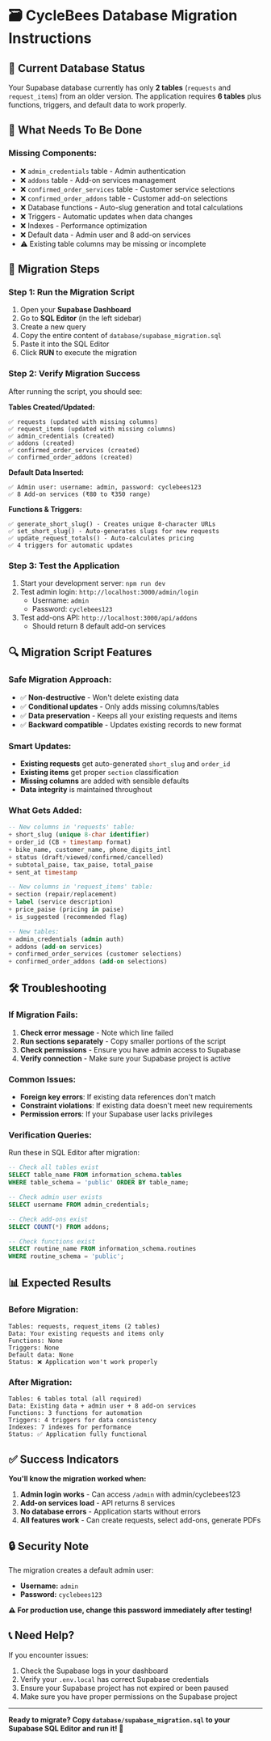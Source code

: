 # 🗃️ CycleBees Database Migration Instructions

## 🚨 Current Database Status
Your Supabase database currently has only **2 tables** (`requests` and `request_items`) from an older version. The application requires **6 tables** plus functions, triggers, and default data to work properly.

## 🎯 What Needs To Be Done

### **Missing Components:**
- ❌ `admin_credentials` table - Admin authentication
- ❌ `addons` table - Add-on services management
- ❌ `confirmed_order_services` table - Customer service selections
- ❌ `confirmed_order_addons` table - Customer add-on selections
- ❌ Database functions - Auto-slug generation and total calculations
- ❌ Triggers - Automatic updates when data changes
- ❌ Indexes - Performance optimization
- ❌ Default data - Admin user and 8 add-on services
- ⚠️ Existing table columns may be missing or incomplete

## 🚀 Migration Steps

### **Step 1: Run the Migration Script**
1. Open your **Supabase Dashboard**
2. Go to **SQL Editor** (in the left sidebar)
3. Create a new query
4. Copy the entire content of `database/supabase_migration.sql`
5. Paste it into the SQL Editor
6. Click **RUN** to execute the migration

### **Step 2: Verify Migration Success**
After running the script, you should see:

**Tables Created/Updated:**
```
✅ requests (updated with missing columns)
✅ request_items (updated with missing columns)
✅ admin_credentials (created)
✅ addons (created)
✅ confirmed_order_services (created)
✅ confirmed_order_addons (created)
```

**Default Data Inserted:**
```
✅ Admin user: username: admin, password: cyclebees123
✅ 8 Add-on services (₹80 to ₹350 range)
```

**Functions & Triggers:**
```
✅ generate_short_slug() - Creates unique 8-character URLs
✅ set_short_slug() - Auto-generates slugs for new requests
✅ update_request_totals() - Auto-calculates pricing
✅ 4 triggers for automatic updates
```

### **Step 3: Test the Application**
1. Start your development server: `npm run dev`
2. Test admin login: `http://localhost:3000/admin/login`
   - Username: `admin`
   - Password: `cyclebees123`
3. Test add-ons API: `http://localhost:3000/api/addons`
   - Should return 8 default add-on services

## 🔍 Migration Script Features

### **Safe Migration Approach:**
- ✅ **Non-destructive** - Won't delete existing data
- ✅ **Conditional updates** - Only adds missing columns/tables
- ✅ **Data preservation** - Keeps all your existing requests and items
- ✅ **Backward compatible** - Updates existing records to new format

### **Smart Updates:**
- **Existing requests** get auto-generated `short_slug` and `order_id`
- **Existing items** get proper `section` classification
- **Missing columns** are added with sensible defaults
- **Data integrity** is maintained throughout

### **What Gets Added:**
```sql
-- New columns in 'requests' table:
+ short_slug (unique 8-char identifier)
+ order_id (CB + timestamp format)
+ bike_name, customer_name, phone_digits_intl
+ status (draft/viewed/confirmed/cancelled)
+ subtotal_paise, tax_paise, total_paise
+ sent_at timestamp

-- New columns in 'request_items' table:
+ section (repair/replacement)
+ label (service description)
+ price_paise (pricing in paise)
+ is_suggested (recommended flag)

-- New tables:
+ admin_credentials (admin auth)
+ addons (add-on services)
+ confirmed_order_services (customer selections)
+ confirmed_order_addons (add-on selections)
```

## 🛠️ Troubleshooting

### **If Migration Fails:**
1. **Check error message** - Note which line failed
2. **Run sections separately** - Copy smaller portions of the script
3. **Check permissions** - Ensure you have admin access to Supabase
4. **Verify connection** - Make sure your Supabase project is active

### **Common Issues:**
- **Foreign key errors**: If existing data references don't match
- **Constraint violations**: If existing data doesn't meet new requirements
- **Permission errors**: If your Supabase user lacks privileges

### **Verification Queries:**
Run these in SQL Editor after migration:
```sql
-- Check all tables exist
SELECT table_name FROM information_schema.tables 
WHERE table_schema = 'public' ORDER BY table_name;

-- Check admin user exists
SELECT username FROM admin_credentials;

-- Check add-ons exist  
SELECT COUNT(*) FROM addons;

-- Check functions exist
SELECT routine_name FROM information_schema.routines 
WHERE routine_schema = 'public';
```

## 📊 Expected Results

### **Before Migration:**
```
Tables: requests, request_items (2 tables)
Data: Your existing requests and items only
Functions: None
Triggers: None
Default data: None
Status: ❌ Application won't work properly
```

### **After Migration:**
```
Tables: 6 tables total (all required)
Data: Existing data + admin user + 8 add-on services
Functions: 3 functions for automation
Triggers: 4 triggers for data consistency
Indexes: 7 indexes for performance
Status: ✅ Application fully functional
```

## ✅ Success Indicators

**You'll know the migration worked when:**
1. **Admin login works** - Can access `/admin` with admin/cyclebees123
2. **Add-on services load** - API returns 8 services
3. **No database errors** - Application starts without errors
4. **All features work** - Can create requests, select add-ons, generate PDFs

## 🔒 Security Note

The migration creates a default admin user:
- **Username:** `admin`  
- **Password:** `cyclebees123`

**⚠️ For production use, change this password immediately after testing!**

## 📞 Need Help?

If you encounter issues:
1. Check the Supabase logs in your dashboard
2. Verify your `.env.local` has correct Supabase credentials
3. Ensure your Supabase project has not expired or been paused
4. Make sure you have proper permissions on the Supabase project

---

**Ready to migrate? Copy `database/supabase_migration.sql` to your Supabase SQL Editor and run it! 🚀**